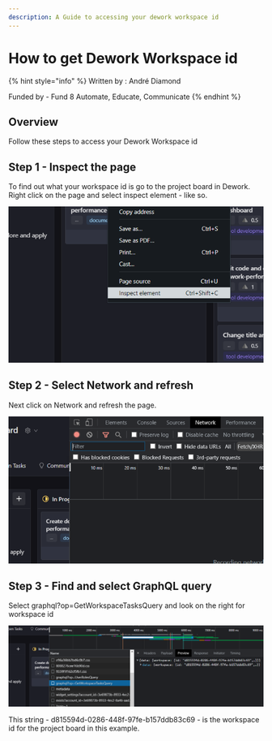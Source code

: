 ```yaml
---
description: A Guide to accessing your dework workspace id
---
```


# How to get Dework Workspace id

{% hint style="info" %}
Written by : André Diamond

Funded by - Fund 8 Automate, Educate, Communicate
{% endhint %}

## Overview

Follow these steps to access your Dework Workspace id

## Step 1 - Inspect the page

To find out what your workspace id is go to the project board in Dework. Right click on the page and select inspect element - like so.

![](<../../.gitbook/assets/image (1).png>)

## Step 2 - Select Network and refresh

Next click on Network and refresh the page.

![](<../../.gitbook/assets/image (3).png>)

## Step 3 - Find and select GraphQL query

Select graphql?op=GetWorkspaceTasksQuery and look on the right for workspace id

![](<../../.gitbook/assets/image (2).png>)

This string - d815594d-0286-448f-97fe-b157ddb83c69 - is the workspace id for the project board in this example.

